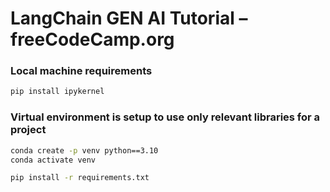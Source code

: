 # LangChain GEN AI Tutorial – freeCodeCamp.org

### Local machine requirements
``` bash
pip install ipykernel
```
### Virtual environment is setup to use only relevant libraries for a project
``` bash
conda create -p venv python==3.10
conda activate venv

pip install -r requirements.txt
```